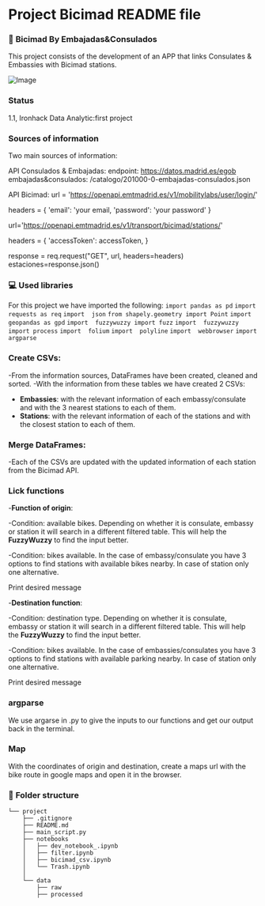 # Project Bicimad README file


### :raising_hand: **Bicimad By Embajadas&Consulados** 

This project consists of the development of an APP that links Consulates & Embassies with Bicimad stations.

![Image](https://www.bicimad.com/sites/default/files/styles/news_full/public/2023-03/243A0004.jpg.webp?itok=AqUARnFb)


###  **Status**
1.1, Ironhack Data Analytic:first project

### **Sources of information**

Two main sources of information: 


API Consulados & Embajadas: 
endpoint: https://datos.madrid.es/egob
embajadas&consulados: /catalogo/201000-0-embajadas-consulados.json

API Bicimad: 
url = 'https://openapi.emtmadrid.es/v1/mobilitylabs/user/login/'

headers = {
    'email': 'your email,
    'password': 'your password'
    }

url='https://openapi.emtmadrid.es/v1/transport/bicimad/stations/'

headers = {
    'accessToken': accessToken,
    }

response = req.request("GET", url, headers=headers)
estaciones=response.json()



### :computer: **Used libraries**

For this project we have imported the following:
`import pandas as pd`
`import  requests as req`
`import  json`
`from shapely.geometry import Point`
`import  geopandas as gpd`
`import  fuzzywuzzy import fuzz`
`import  fuzzywuzzy import process`
`import  folium`
`import  polyline`
`import  webbrowser`
`import  argparse`



###  **Create CSVs:**
-From the information sources, DataFrames have been created, cleaned and sorted. 
-With the information from these tables we have created 2 CSVs:
  - **Embassies**: with the relevant information of each embassy/consulate and with the 3 nearest stations to each of them. 
  - **Stations**: with the relevant information of each of the stations and with the closest station to each of them. 



###  **Merge DataFrames:**

-Each of the CSVs are updated with the updated information of each station from the Bicimad API. 


###  **Lick functions**
-**Function of origin**: 

-Condition: available bikes. 
Depending on whether it is consulate, embassy or station it will search in a different filtered table. This will help the **FuzzyWuzzy** to find the input better.
 
-Condition: bikes available.
In the case of embassy/consulate you have 3 options to find stations with available bikes nearby. In case of station only one alternative.

Print desired message

-**Destination function**:

-Condition: destination type. 
Depending on whether it is consulate, embassy or station it will search in a different filtered table. This will help the **FuzzyWuzzy** to find the input better.

-Condition: bikes available.
In the case of embassies/consulates you have 3 options to find stations with available parking nearby. In case of station only one alternative.

Print desired message


###  **argparse**
We use argarse in .py to give the inputs to our functions and get our output back in the terminal.

### **Map**
With the coordinates of origin and destination, create a maps url with the bike route in google maps and open it in the browser.


### :file_folder: **Folder structure**
```
└── project
    ├── .gitignore
    ├── README.md
    ├── main_script.py
    ├── notebooks
    │   ├── dev_notebook_.ipynb
    │   ├── filter.ipynb
    │   ├── bicimad_csv.ipynb
    │   └── Trash.ipynb
    │   
    └── data
        ├── raw
        ├── processed
        
```




